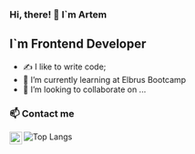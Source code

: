 ### Hi, there! 👋 I`m Artem

## I`m Frontend Developer
- :writing_hand: I like to write code;
- 🌱 I’m currently learning at Elbrus Bootcamp
- 💞️ I’m looking to collaborate on ...

### 📫 Contact me
<img align = "left" alt="LinkedIn" width="22px" src="https://cdn.jsdelivr.net/gh/devicons/devicon/icons/linkedin/linkedin-original.svg" />



![Top Langs](https://github-readme-stats.vercel.app/api/top-langs/?username=kashuta)
<!---
kashuta/kashuta is a ✨ special ✨ repository because its `README.md` (this file) appears on your GitHub profile.
You can click the Preview link to take a look at your changes.
--->

